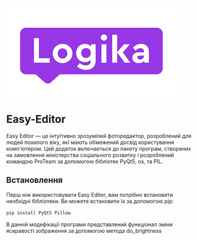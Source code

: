 
![img.png](img/img.png)

# Easy-Editor

Easy Editor — це інтуїтивно зрозумілий фоторедактор, розроблений для людей похилого віку, які мають обмежений досвід користування комп'ютером. Цей додаток включається до пакету програм, створених на замовлення міністерства соціального розвитку і розроблений командою ProTeam за допомогою бібліотек PyQt5, os, та PIL.
## Встановлення

Перш ніж використовувати Easy Editor, вам потрібно встановити необхідні бібліотеки. Ви можете встановити їх за допомогою pip:

```bash
pip install PyQt5 Pillow
```

В данній модефікації програми представлений функціонал зміни яскравості зображення за допомогою метода do_brightness
